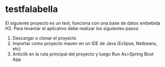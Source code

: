 # testfalabella
El siguiente proyecto es un test, funciona con una base de datos embebida H2.
Para levantar el aplicativo debe realizar los siguientes pasos:
1. Descargar o clonar el proyecto
2. Importar como proyecto maven en un IDE de Java (Eclipse, Netbeans, etc)
3. Anticlik en la ruta principal del proyecto y luego Run As>Spring Boot App
